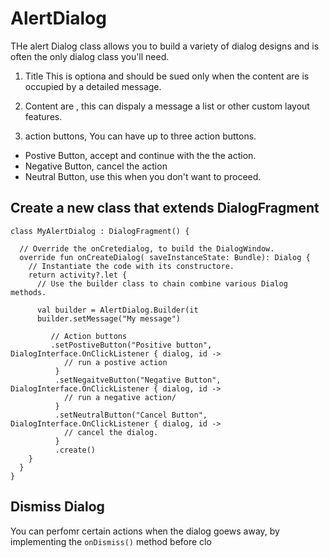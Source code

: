 # AlertDialog

THe alert Dialog class allows you to build a variety of dialog designs and is often the only dialog class you'll need. 

1. Title
This is optiona and should be sued only when the content are is occupied by a detailed message. 

2. Content are , this can dispaly a message a list or other custom layout features.

3. action buttons, You can have up to three action buttons. 
- Postive Button, accept and continue with the the action. 
- Negative Button, cancel the action 
- Neutral Button, use this when you don't want to proceed. 


## Create a new class that extends DialogFragment
```
class MyAlertDialog : DialogFragment() {

  // Override the onCretedialog, to build the DialogWindow.
  override fun onCreateDialog( saveInstanceState: Bundle): Dialog {
    // Instantiate the code with its constructore. 
    return activity?.let {
      // Use the builder class to chain combine various Dialog methods. 
      
      val builder = AlertDialog.Builder(it
      builder.setMessage("My message")
         
         // Action buttons
         .setPostiveButton("Positive button", DialogInterface.OnClickListener { dialog, id -> 
            // run a postive action
          }
          .setNegaitveButton("Negative Button", DialogInterface.OnClickListener { dialog, id -> 
            // run a negative action/
          }
          .setNeutralButton("Cancel Button", DialogInterface.OnClickListener { dialog, id -> 
            // cancel the dialog. 
          }
          .create()
    }
  }
}
```

## Dismiss Dialog
You can perfomr certain actions when the dialog goews away, by implementing the `onDismiss()` method before clo


